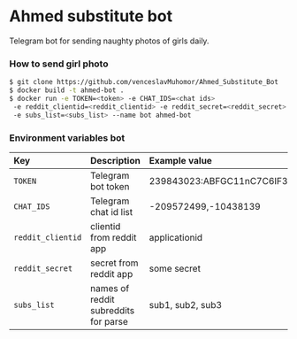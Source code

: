# Ahmed substitute bot

Telegram bot for sending naughty photos of girls daily.

### How to send girl photo
```sh
$ git clone https://github.com/venceslavMuhomor/Ahmed_Substitute_Bot
$ docker build -t ahmed-bot .
$ docker run -e TOKEN=<token> -e CHAT_IDS=<chat ids> 
 -e reddit_clientid=<reddit_clientid> -e reddit_secret=<reddit_secret> 
 -e subs_list=<subs_list> --name bot ahmed-bot
```

### Environment variables bot

| Key               | Description                          | Example value                                  |
|:------------------|:-------------------------------------|:-----------------------------------------------|
| `TOKEN`           | Telegram bot token                   | 239843023:ABFGC11nC7C6IF3le29yl9u4fJJeV2Ts4z19 |
| `CHAT_IDS`        | Telegram chat id list                | -209572499,-10438139                           |
| `reddit_clientid` | clientid from reddit app             | applicationid                                  |
| `reddit_secret`   | secret from reddit app               | some secret                                    |
| `subs_list`       | names of reddit subreddits for parse | sub1, sub2, sub3                               |


